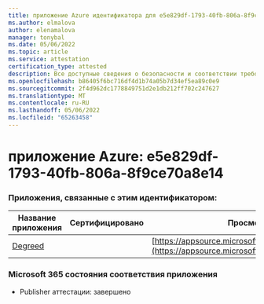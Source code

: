 ```yaml
---
title: приложение Azure идентификатора для e5e829df-1793-40fb-806a-8f9ce70a8e14
ms.author: elmalova
author: elenamalova
manager: tonybal
ms.date: 05/06/2022
ms.topic: article
ms.service: attestation
certification_type: attested
description: Все доступные сведения о безопасности и соответствии требованиям для e5e829df-1793-40fb-806a-8f9ce70a8e14.
ms.openlocfilehash: b86405f6bc716df4d1b74a05b7d34ef5ea89c0e9
ms.sourcegitcommit: 2f4d962dc1778849751d2e1db212ff702c247627
ms.translationtype: MT
ms.contentlocale: ru-RU
ms.lasthandoff: 05/06/2022
ms.locfileid: "65263458"
---
```

# <a name="azure-app-id-e5e829df-1793-40fb-806a-8f9ce70a8e14"></a>приложение Azure: e5e829df-1793-40fb-806a-8f9ce70a8e14


### <a name="apps-associated-with-this-id"></a>Приложения, связанные с этим идентификатором:
| **Название приложения** | **Сертифицировано** | **Просмотр в AppSource** |
|--------------|---------------|-----------------------|
| [Degreed](../forward/WA200003252.md) |  | [https://appsource.microsoft.com/product/office/WA200003252](https://appsource.microsoft.com/product/office/WA200003252) |

### <a name="microsoft-365-app-compliance-status"></a>Microsoft 365 состояния соответствия приложения
- Publisher аттестации: завершено
